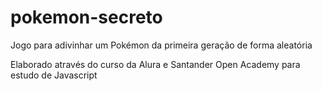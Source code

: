 # pokemon-secreto
Jogo para adivinhar um Pokémon da primeira geração de forma aleatória

Elaborado através do curso da Alura e Santander Open Academy para estudo de Javascript
